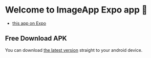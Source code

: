 # Welcome to ImageApp Expo app 👋


- [this app on Expo](https://expo.dev/accounts/bensagir/projects/ImageApp/builds/254a92dd-ca17-455d-97d3-0ce154ccaab7)


## Free Download APK

You can download [the latest version](https://github.com/BenSagir/ImageApp/raw/main/output/ImageApp.apk) straight to your android device.
